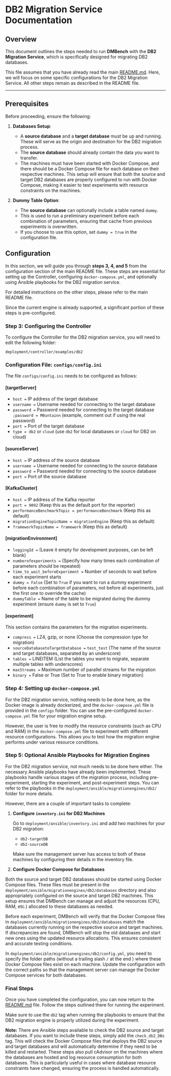 
# DB2 Migration Service Documentation

## Overview

This document outlines the steps needed to run **DMBench** with the **DB2 Migration Service**, which is specifically designed for migrating DB2 databases.  

This file assumes that you have already read the main [README.md](README.md). Here, we will focus on some specific configurations for the DB2 Migration Service. All other steps remain as described in the README file.

---

## Prerequisites

Before proceeding, ensure the following:

1. **Databases Setup**:  
   - A **source database** and a **target database** must be up and running. These will serve as the origin and destination for the DB2 migration process.  
   - The **source database** should already contain the data you want to transfer.  
   - The machines must have been started with Docker Compose, and there should be a Docker Compose file for each database on their respective machines. This setup will ensure that both the source and target DB2 databases are properly configured to run with Docker Compose, making it easier to test experiments with resource constraints on the machines.

2. **Dummy Table Option**:  
   - The **source database** can optionally include a table named `dummy`.  
   - This is used to run a preliminary experiment before each combination of parameters, ensuring that cache from previous experiments is overwritten.  
   - If you choose to use this option, set `dummy = true` in the configuration file.

## Configuration

In this section, we will guide you through **steps 3, 4, and 5** from the configuration section of the main README file. These steps are essential for setting up the Controller, configuring `docker-compose.yml`, and optionally using Ansible playbooks for the DB2 migration service. 

For detailed instructions on the other steps, please refer to the main README file.

Since the current engine is already supported, a significant portion of these steps is pre-configured.

### Step 3: Configuring the Controller

To configure the Controller for the DB2 migration service, you will need to edit the following folder:

`deployment/controller/examples/db2`

### Configuration File: `configs/config.ini`

The file `configs/config.ini` needs to be configured as follows:

#### [targetServer]

- `host =` IP address of the target database  
- `username =` Username needed for connecting to the target database  
- `password =` Password needed for connecting to the target database  
  `;password = M0untainn` (example, comment out if using the real password)  
- `port =` Port of the target database  
- `type = db2` or `cloud` (use `db2` for local databases or `cloud` for DB2 on cloud)

#### [sourceServer]

- `host =` IP address of the source database  
- `username =` Username needed for connecting to the source database  
- `password =` Password needed for connecting to the source database  
- `port =` Port of the source database  

#### [KafkaCluster]

- `host =` IP address of the Kafka reporter  
- `port = 9092` (Keep this as the default port for the reporter)  
- `performanceBenchmarkTopic = performanceBenchmark` (Keep this as default)  
- `migrationEngineTopicName = migrationEngine` (Keep this as default)  
- `frameworkTopicName = framework` (Keep this as default)

#### [migrationEnvironment]

- `loggingId =` (Leave it empty for development purposes, can be left blank)  
- `numberofexperiments =` (Specify how many times each combination of parameters should be repeated)  
- `time_to_wait_beforeExperiment =` Number of seconds to wait before each experiment starts  
- `dummy = False` (Set to `True` if you want to run a dummy experiment before each combination of parameters, not before all experiments, just the first one to override the cache)  
- `dummyTable =` Name of the table to be migrated during the dummy experiment (ensure `dummy` is set to `True`)

#### [experiment]

This section contains the parameters for the migration experiments.

- `compress =` LZ4, gzip, or none (Choose the compression type for migration)  
- `sourceDatabasetoTargetDatabase =` `test_test` (The name of the source and target databases, separated by an underscore)  
- `tables =` LINEITEM (List the tables you want to migrate, separate multiple tables with underscores)  
- `maxStreams =` Maximum number of parallel streams for the migration  
- `binary =` False or True (Set to True to enable binary migration)

### Step 4: Setting up `docker-compose.yml`

For the DB2 migration service, nothing needs to be done here, as the Docker image is already dockerized, and the `docker-compose.yml` file is provided in the `configs` folder. You can use the pre-configured `docker-compose.yml` file for your migration engine setup.

However, the user is free to modify the resource constraints (such as CPU and RAM) in the `docker-compose.yml` file to experiment with different resource configurations. This allows you to test how the migration engine performs under various resource conditions.

### Step 5: Optional Ansible Playbooks for Migration Engines

For the DB2 migration service, not much needs to be done here either. The necessary Ansible playbooks have already been implemented. These playbooks handle various stages of the migration process, including pre-experiment, starting the experiment, and post-experiment steps. You can refer to the playbooks in the `deployment/ansible/migrationengines/db2/` folder for more details.

However, there are a couple of important tasks to complete:

1. **Configure `inventory.ini` for DB2 Machines**

   Go to `deployment/ansible/inventory.ini` and add two machines for your DB2 migration:

   - `db2-targetDB`
   - `db2-sourceDB`

   Make sure the management server has access to both of these machines by configuring their details in the inventory file.

2. **Configure Docker Compose for Databases**

Both the source and target DB2 databases should be started using Docker Compose files. These files must be present in the `deployment/ansible/migrationengines/db2/databases` directory and also appropriately configured on the source and target DB2 machines. This setup ensures that DMBench can manage and adjust the resources (CPU, RAM, etc.) allocated to these databases as needed.  

Before each experiment, DMBench will verify that the Docker Compose files in `deployment/ansible/migrationengines/db2/databases` match the databases currently running on the respective source and target machines. If discrepancies are found, DMBench will stop the old databases and start new ones using the updated resource allocations. This ensures consistent and accurate testing conditions.

In `deployment/ansible/migrationengines/db2/config.yml`, you need to specify the folder paths (without a trailing slash `/` at the end ) where these Docker Compose files exist on each machine. Update the configuration with the correct paths so that the management server can manage the Docker Compose services for both databases.

### Final Steps

Once you have completed the configuration, you can now return to the [README.md](README.md) file. Follow the steps outlined there for running the experiment. 

Make sure to use the `db2` tag when running the playbooks to ensure that the DB2 migration engine is properly utilized during the experiment.

**Note:** There are Ansible steps available to check the DB2 source and target databases. If you want to include these steps, simply add the `check_db2_DBs` tag. This will check the Docker Compose files that deploys the DB2 source and target databases and will automatically determine if they need to be killed and restarted. These steps also pull cAdvisor on the machines where the databases are hosted and log resource consumption for both databases. This is particularly useful in cases where database resource constraints have changed, ensuring the process is handled automatically.

